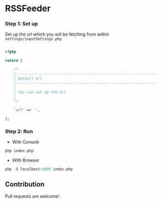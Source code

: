 # RSSFeeder


### Step 1: Set up

Set up the url which you will be fetching from within `settings/inputSettings.php`

```php

<?php

return [

    /*
    |-----------------------------------------------------------------
    | Default Url
    |-----------------------------------------------------------------
    |
    | You can set up the Url
    |
    */

    'url' => '',

];

```


### Step 2: Run

* With Console
```php
php index.php
```

* With Browser
```php
php -S localhost:8000 index.php
```

## Contribution

Pull requests are welcome!

